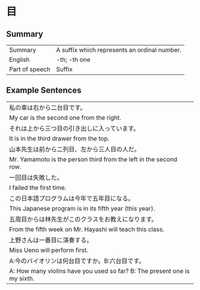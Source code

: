 # 目

## Summary

<table><tr>   <td>Summary</td>   <td>A suffix which represents an ordinal number.</td></tr><tr>   <td>English</td>   <td>-th; -th one</td></tr><tr>   <td>Part of speech</td>   <td>Suffix</td></tr></table>

## Example Sentences

<table><tr><td>私の車は右から二台目です。</td></tr><tr><td>My car is the second one from the right.</td></tr><tr><td>それは上から三つ目の引き出しに入っています。</td></tr><tr><td>It is in the third drawer from the top.</td></tr><tr><td>山本先生は前から二列目、左から三人目の人だ。</td></tr><tr><td>Mr. Yamamoto is the person third from the left in the second row.</td></tr><tr><td>一回目は失敗した。</td></tr><tr><td>I failed the first time.</td></tr><tr><td>この日本語プログラムは今年で五年目になる。</td></tr><tr><td>This Japanese program is in its fifth year (this year).</td></tr><tr><td>五周目からは林先生がこのクラスをお教えになります。</td></tr><tr><td>From the fifth week on Mr. Hayashi will teach this class.</td></tr><tr><td>上野さんは一番目に演奏する。</td></tr><tr><td>Miss Ueno will perform first.</td></tr><tr><td>A:今のバイオリンは何台目ですか。B:六台目です。</td></tr><tr><td>A: How many violins have you used so far?    B: The present one is my sixth.</td></tr></table>

